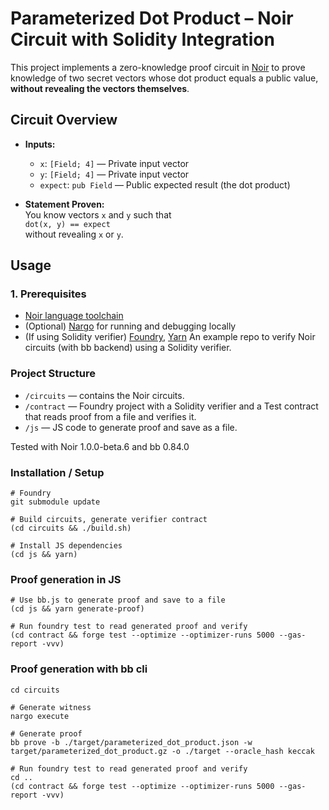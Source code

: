 # Parameterized Dot Product – Noir Circuit with Solidity Integration

This project implements a zero-knowledge proof circuit in [Noir](https://noir-lang.org/) to prove knowledge of two secret vectors whose dot product equals a public value, **without revealing the vectors themselves**.

## Circuit Overview

- **Inputs:**
  - `x`: `[Field; 4]` — Private input vector
  - `y`: `[Field; 4]` — Private input vector
  - `expect`: `pub Field` — Public expected result (the dot product)

- **Statement Proven:**  
  You know vectors `x` and `y` such that  
  `dot(x, y) == expect`  
  without revealing `x` or `y`.

## Usage

### 1. Prerequisites

- [Noir language toolchain](https://noir-lang.org/docs/getting_started/noir_installation)
- (Optional) [Nargo](https://noir-lang.org/docs/getting_started/quick_start#nargo) for running and debugging locally
- (If using Solidity verifier) [Foundry](https://getfoundry.sh/), [Yarn](https://yarnpkg.com/)
An example repo to verify Noir circuits (with bb backend) using a Solidity verifier.
### Project Structure

- `/circuits` — contains the Noir circuits.
- `/contract` — Foundry project with a Solidity verifier and a Test contract that reads proof from a file and verifies it.
- `/js` — JS code to generate proof and save as a file.

Tested with Noir 1.0.0-beta.6 and bb 0.84.0

### Installation / Setup
```ssh
# Foundry
git submodule update

# Build circuits, generate verifier contract
(cd circuits && ./build.sh)

# Install JS dependencies
(cd js && yarn)

```

### Proof generation in JS


```ssh
# Use bb.js to generate proof and save to a file
(cd js && yarn generate-proof)

# Run foundry test to read generated proof and verify
(cd contract && forge test --optimize --optimizer-runs 5000 --gas-report -vvv)

```

### Proof generation with bb cli

```ssh
cd circuits

# Generate witness
nargo execute

# Generate proof
bb prove -b ./target/parameterized_dot_product.json -w target/parameterized_dot_product.gz -o ./target --oracle_hash keccak

# Run foundry test to read generated proof and verify
cd ..
(cd contract && forge test --optimize --optimizer-runs 5000 --gas-report -vvv)
```


